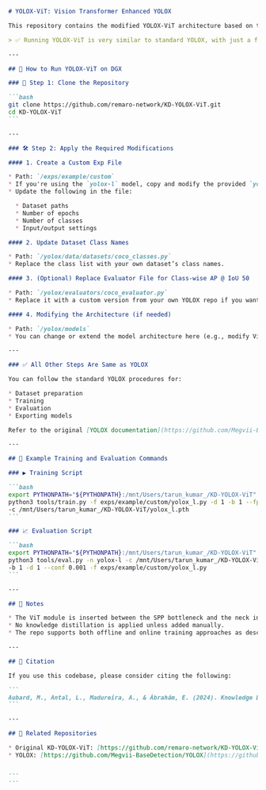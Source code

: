 

````markdown
# YOLOX-ViT: Vision Transformer Enhanced YOLOX

This repository contains the modified YOLOX-ViT architecture based on the original [YOLOX](https://github.com/Megvii-BaseDetection/YOLOX), with a Vision Transformer (ViT) layer added between the backbone and neck. It is adapted from [KD-YOLOX-ViT](https://github.com/remaro-network/KD-YOLOX-ViT), designed for lightweight object detection with improved global feature extraction.

> ✅ Running YOLOX-ViT is very similar to standard YOLOX, with just a few minor modifications.

---

## 🚀 How to Run YOLOX-ViT on DGX

### 🔧 Step 1: Clone the Repository

```bash
git clone https://github.com/remaro-network/KD-YOLOX-ViT.git
cd KD-YOLOX-ViT
```

---

### 🛠️ Step 2: Apply the Required Modifications

#### 1. Create a Custom Exp File

* Path: `/exps/example/custom`
* If you're using the `yolox-l` model, copy and modify the provided `yolox_l.py` file.
* Update the following in the file:

  * Dataset paths
  * Number of epochs
  * Number of classes
  * Input/output settings

#### 2. Update Dataset Class Names

* Path: `/yolox/data/datasets/coco_classes.py`
* Replace the class list with your own dataset’s class names.

#### 3. (Optional) Replace Evaluator File for Class-wise AP @ IoU 50

* Path: `/yolox/evaluators/coco_evaluator.py`
* Replace it with a custom version from your own YOLOX repo if you want detailed per-class AP at IoU 0.50.

#### 4. Modifying the Architecture (if needed)

* Path: `/yolox/models`
* You can change or extend the model architecture here (e.g., modify ViT integration), similar to how it is done in the original YOLOX.

---

### ✅ All Other Steps Are Same as YOLOX

You can follow the standard YOLOX procedures for:

* Dataset preparation
* Training
* Evaluation
* Exporting models

Refer to the original [YOLOX documentation](https://github.com/Megvii-BaseDetection/YOLOX) for complete instructions.

---

## 🧪 Example Training and Evaluation Commands

### ▶️ Training Script

```bash
export PYTHONPATH="${PYTHONPATH}:/mnt/Users/tarun_kumar_/KD-YOLOX-ViT" && \
python3 tools/train.py -f exps/example/custom/yolox_l.py -d 1 -b 1 --fp16 -o \
-c /mnt/Users/tarun_kumar_/KD-YOLOX-ViT/yolox_l.pth
```

### 📈 Evaluation Script

```bash
export PYTHONPATH="${PYTHONPATH}:/mnt/Users/tarun_kumar_/KD-YOLOX-ViT" && \
python3 tools/eval.py -n yolox-l -c /mnt/Users/tarun_kumar_/KD-YOLOX-ViT/YOLOX_outputs/yolox_l/epoch_47_ckpt.pth \
-b 1 -d 1 --conf 0.001 -f exps/example/custom/yolox_l.py
```

---

## 📌 Notes

* The ViT module is inserted between the SPP bottleneck and the neck in the YOLOX architecture.
* No knowledge distillation is applied unless added manually.
* The repo supports both offline and online training approaches as described in the paper.

---

## 📄 Citation

If you use this codebase, please consider citing the following:

```
Aubard, M., Antal, L., Madureira, A., & Ábrahám, E. (2024). Knowledge Distillation in YOLOX-ViT for Side-Scan Sonar Object Detection. REMARO Workshop, ETAPS 2024.
```

---

## 🔗 Related Repositories

* Original KD-YOLOX-ViT: [https://github.com/remaro-network/KD-YOLOX-ViT](https://github.com/remaro-network/KD-YOLOX-ViT)
* YOLOX: [https://github.com/Megvii-BaseDetection/YOLOX](https://github.com/Megvii-BaseDetection/YOLOX)


```
```
